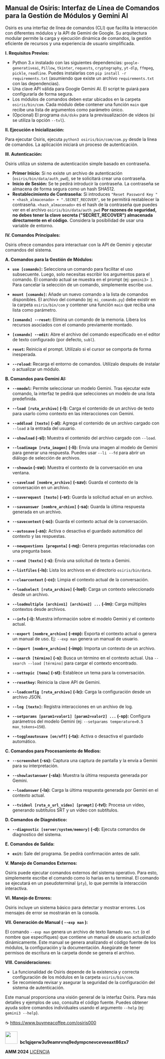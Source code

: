 ## Manual de Osiris: Interfaz de Línea de Comandos para la Gestión de Módulos y Gemini AI

Osiris es una interfaz de línea de comandos (CLI) que facilita la interacción con diferentes módulos y la API de Gemini de Google.  Su arquitectura modular permite la carga y ejecución dinámica de comandos, la gestión eficiente de recursos y una experiencia de usuario simplificada.

**I. Requisitos Previos:**

* Python 3.x instalado con las siguientes dependencias: `google-generativeai`, `Pillow`, `tkinter`, `requests`, `cryptography`, `yt-dlp`, `ffmpeg`, `pickle`, `readline`.  Puedes instalarlas con `pip install -r requirements.txt` (asumiendo que existe un archivo `requirements.txt` con las dependencias).
* Una clave API válida para Google Gemini AI.  El script te guiará para configurarla de forma segura.
* Los módulos de comandos deben estar ubicados en la carpeta `osiris/bin/com`. Cada módulo debe contener una función `main` que recibe una lista de argumentos como parámetro único.
* (Opcional) El programa `dsk/dskv` para la previsualización de vídeos (si se utiliza la opción `--tvl`).


**II. Ejecución e Inicialización:**

Para ejecutar Osiris, ejecuta `python3 osiris/bin/com/com.py` desde la línea de comandos. La aplicación iniciará un proceso de autenticación.


**III. Autenticación:**

Osiris utiliza un sistema de autenticación simple basado en contraseña.

* **Primer Inicio:** Si no existe un archivo de autenticación (`osiris/bin/data/auth_pwd`), se te solicitará crear una contraseña.
* **Inicio de Sesión:**  Se te pedirá introducir la contraseña.  La contraseña se almacena de forma segura como un hash SHA512.
* **Restablecimiento de Contraseña:** Si introduces `"Reset Password Key " + <hash_almacenado> + ".SECRET_RECOVER"`, se te permitirá restablecer la contraseña.  `<hash_almacenado>` es el hash de la contraseña que puedes ver en el archivo `osiris/bin/data/auth_pwd`  **Por razones de seguridad, no debes tener la clave secreta ("SECRET_RECOVER") almacenada directamente en el código.**  Considera la posibilidad de usar una variable de entorno.

**IV. Comandos Principales:**

Osiris ofrece comandos para interactuar con la API de Gemini y ejecutar comandos del sistema.


**A. Comandos para la Gestión de Módulos:**

* **`use [comando]`:** Selecciona un comando para facilitar el uso subsecuente. Luego, solo necesitas escribir los argumentos para el comando. El comando actual se muestra en el prompt (ej: `gemini3> `).  Para cancelar la selección de un comando, simplemente escribe `use`.

* **`mount [comando]`:**  Añade un nuevo comando a la lista de comandos disponibles. El archivo del comando (ej: `mi_comando.py`) debe existir en la carpeta `osiris/bin/com` y contener una función `main` que reciba una lista como parámetro.

* **`[comando] --reset`:** Elimina un comando de la memoria.  Libera los recursos asociados con el comando previamente montado.

* **`[comando] --edit`:** Abre el archivo del comando especificado en el editor de texto configurado (por defecto, `subl`).

* **`reset`:**  Reinicia el prompt. Utilízalo si el cursor se comporta de forma inesperada.

* **`--reload`:** Recarga el entorno de comandos.  Utilízalo después de instalar o actualizar un módulo.


**B. Comandos para Gemini AI:**

* **`--nmodel`:** Permite seleccionar un modelo Gemini.  Tras ejecutar este comando, la interfaz te pedirá que selecciones un modelo de una lista predefinida.

* **`--load [ruta_archivo]` (-l):** Carga el contenido de un archivo de texto para usarlo como contexto en las interacciones con Gemini.

* **`--addload [texto]` (-al):** Agrega el contenido de un archivo cargado con `--load` a la entrada del usuario.

* **`--showload` (-sl):** Muestra el contenido del archivo cargado con `--load`.

* **`--loadimage [ruta_imagen]` (-li):** Envía una imagen al modelo de Gemini para generar una respuesta. Puedes usar `--li --fd` para abrir un diálogo de selección de archivos.

* **`--showwin` (-sw):** Muestra el contexto de la conversación en una ventana.

* **`--saveload [nombre_archivo]` (-sav):** Guarda el contexto de la conversación en un archivo.

* **`--saverequest [texto]` (-sr):** Guarda la solicitud actual en un archivo.

* **`--saveanswer [nombre_archivo]` (-sa):** Guarda la última respuesta generada en un archivo.

* **`--savecontext` (-sc):** Guarda el contexto actual de la conversación.

* **`--autosave` (-as):** Activa o desactiva el guardado automático del contexto y las respuestas.

* **`--newquestions [pregunta]` (-nq):** Genera preguntas relacionadas con una pregunta base.

* **`--send [texto]` (-s):** Envía una solicitud de texto a Gemini.

* **`--listfiles` (-ls):** Lista los archivos en el directorio `osiris/bin/data`.

* **`--clearcontext` (-cc):** Limpia el contexto actual de la conversación.

* **`--loadselect [ruta_archivo]` (-lsel):** Carga un contexto seleccionado desde un archivo.

* **`--loadmultiple [archivo1] [archivo2] ...` (-lm):** Carga múltiples contextos desde archivos.

* **`--info` (-i):** Muestra información sobre el modelo Gemini y el contexto actual.

* **`--export [nombre_archivo]` (-exp):** Exporta el contexto actual o genera un manual de uso.  Ej: `--exp man` genera un manual de usuario.

* **`--import [nombre_archivo]` (-imp):** Importa un contexto de un archivo.

* **`--search [término]` (-s):** Busca un término en el contexto actual. Usa `--search --load [término]` para cargar el contexto encontrado.

* **`--settopic [tema]` (-st):** Establece un tema para la conversación.

* **`--resetkey`:**  Reinicia la clave API de Gemini.

* **`--loadconfig [ruta_archivo]` (-lc):** Carga la configuración desde un archivo JSON.

* **`--log [texto]`:** Registra interacciones en un archivo de log.

* **`--setparams [param1=valor1] [param2=valor2] ...` (-sp):** Configura parámetros del modelo Gemini (ej: `--setparams temperature=0.5 max_tokens=150`).

* **`--toggleautosave [on/off]` (-ta):** Activa o desactiva el guardado automático.


**C. Comandos para Procesamiento de Medios:**

* **`--screenshot` (-ss):** Captura una captura de pantalla y la envía a Gemini para su interpretación.

* **`--showlastanswer` (-sla):** Muestra la última respuesta generada por Gemini.

* **`--loadanswer` (-la):** Carga la última respuesta generada por Gemini en el contexto actual.

* **`--tvideol [ruta_o_url_video] [prompt]` (-tvl):** Procesa un vídeo, generando subtítulos SRT y un vídeo con subtítulos.


**D. Comandos de Diagnóstico:**

* **`--diagnostic [server/system/memory]` (-d):** Ejecuta comandos de diagnostico del sistema.


**E. Comandos de Salida:**

* **`exit`:** Sale del programa.  Se pedirá confirmación antes de salir.

**V. Manejo de Comandos Externos:**

Osiris puede ejecutar comandos externos del sistema operativo.  Para esto, simplemente escribe el comando como lo harías en tu terminal.  El comando se ejecutará en un pseudoterminal (`pty`), lo que permite la interacción interactiva.

**VI.  Manejo de Errores:**

Osiris incluye un sistema básico para detectar y mostrar errores.  Los mensajes de error se mostrarán en la consola.

**VII.  Generación de Manual ( `--exp man` ):**

El comando `--exp man` genera un archivo de texto llamado `man.txt` (o el nombre que especifiques) que contiene un manual de usuario actualizado dinámicamente.  Este manual se genera analizando el código fuente de los módulos, la configuración y la documentación.  Asegúrate de tener permisos de escritura en la carpeta donde se genera el archivo.


**VIII.  Consideraciones:**

* La funcionalidad de Osiris depende de la existencia y correcta configuración de los módulos en la carpeta `osiris/bin/com`.
* Se recomienda revisar y asegurar la seguridad de la configuración del sistema de autenticación.


Este manual proporciona una visión general de la interfaz Osiris. Para más detalles y ejemplos de uso, consulta el código fuente.  Puedes obtener ayuda sobre comandos individuales usando el argumento `--help` (ej: `gemini3 --help`).




 ☕️ https://www.buymeacoffee.com/osiris000   

<img src="https://www.gifss.com/economia/bitcoin/images/bitcoin-05.gif"  width=40 height=40>&nbsp;&nbsp;<b>bc1qjqerw3u9eamrvnq9edympcnevceveeaxt86zx7</b>  

<b>AMM 2024</b> [LICENCIA](LICENSE.md)  
